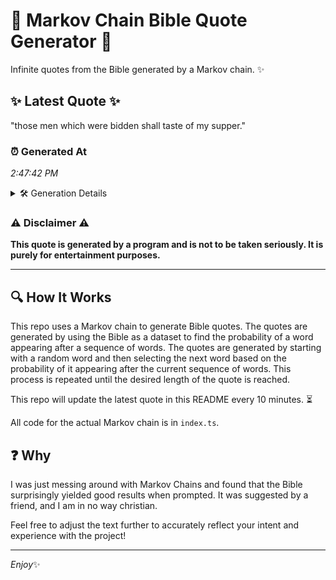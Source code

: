 # 📖 Markov Chain Bible Quote Generator 📖

Infinite quotes from the Bible generated by a Markov chain. ✨

## ✨ Latest Quote ✨
"those men which were bidden shall taste of my supper."

### ⏰ Generated At
*2:47:42 PM*

<details>
    <summary>🛠️ Generation Details</summary>
    <p>
        <strong>🌱 Seed:</strong> those<br>
        <strong>🔄 Iterations:</strong> 9<br>
        <strong>📜 Context History:</strong><br>[ those ]: men<br>[ those, men ]: which<br>[ those, men, which ]: were<br>[ those, men, which, were ]: bidden<br>[ those, men, which, were, bidden ]: shall<br>[ those, men, which, were, bidden, shall ]: taste<br>[ men, which, were, bidden, shall, taste ]: of<br>[ which, were, bidden, shall, taste, of ]: my<br>[ were, bidden, shall, taste, of, my ]: supper.<br>
    </p>
</details>

### ⚠️ Disclaimer ⚠️
**This quote is generated by a program and is not to be taken seriously. It is purely for entertainment purposes.**

---

## 🔍 How It Works

This repo uses a Markov chain to generate Bible quotes. The quotes are generated by using the Bible as a dataset to find the probability of a word appearing after a sequence of words. The quotes are generated by starting with a random word and then selecting the next word based on the probability of it appearing after the current sequence of words. This process is repeated until the desired length of the quote is reached.

This repo will update the latest quote in this README every 10 minutes. ⏳

All code for the actual Markov chain is in `index.ts`.

## ❓ Why

I was just messing around with Markov Chains and found that the Bible surprisingly yielded good results when prompted. 
It was suggested by a friend, and I am in no way christian.

Feel free to adjust the text further to accurately reflect your intent and experience with the project!

---

*Enjoy*✨

